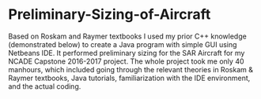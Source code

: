 # Preliminary-Sizing-of-Aircraft
Based on Roskam and Raymer textbooks
I used my prior C++ knowledge (demonstrated below) to create a Java program with simple GUI using Netbeans IDE. It performed preliminary sizing for the SAR Aircraft for my NCADE Capstone 2016-2017 project. The whole project took me only 40 manhours, which included going through the relevant theories in Roskam & Raymer textbooks, Java tutorials, familiarization with the IDE environment, and the actual coding.
